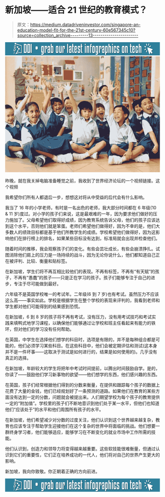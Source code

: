 # 新加坡——适合 21 世纪的教育模式？

> 原文：<https://medium.datadriveninvestor.com/singapore-an-education-model-fit-for-the-21st-century-60e567345c10?source=collection_archive---------13----------------------->

[![](img/bd8d86458aac4848b4bc24dde63e7890.png)](http://www.track.datadriveninvestor.com/InfoSplit)![](img/ec851843fc41a2a5f92f4b397aedf13e.png)

昨晚，就在我关掉电脑准备睡觉之前，我收到了世界经济论坛的一个视频链接。这个视频

我希望你们所有人都退后一步，想想这对将从中受益的后代会有什么影响。

我当了 16 年的小学老师，有时是一名出色的老师，我大部分时间都在 6 年级(10 & 11 岁)度过。对小学的孩子们来说，这是最艰难的一年，因为要求他们做好的压力施加了。父母希望他们取得好成绩，因为教育系统告诉父母，他们的孩子应该达到这个水平，否则他们就是笨蛋。老师们希望他们做得好，因为不幸的是，他们大多数人的绩效目标都是基于他们所教学生的成绩。学校希望他们做得好，因为这影响他们在排行榜上的排名，如果某些目标没有达到，标准局就会出现并检查他们。

随着时间的推移，我会观察孩子们的变化。有些会茁壮成长，有些会崩溃挣扎。试图消除他们肩上的压力是一场持续的战斗，因为无论你说什么，他们都知道自己正在被评判、比较、衡量和贴标签。

在新加坡，学生们将不再互相比较他们的表现。不再有标签，不再有“有天赋”的孩子，不再有“愚蠢”的孩子——只是正在学习的孩子。孩子们能够专注于自己的进步，专注于尽可能做到最好。

六年级不是英国学校唯一的考试年。二年级(6 到 7 岁)也有考试。虽然压力不应该这么高——事实如此。学校是根据学生在整个学校的表现来评判的，我看到老师和学生都对他们可能得到的结果感到恐慌。

在新加坡，6 到 8 岁的孩子将不再有考试，没有压力，没有用考试技巧和考试实践来填鸭式地学习课程，以确保他们能够通过让学校和班主任看起来有能力的铁环，但对他们的学习没有任何帮助。

在英国，中学生在选择他们想学的科目时，选项是有限的，并不是每种组合都是可能的，他们必须学习某些科目。在这些科目中，他们会被定期评估和测试(这本身并不是一件坏事——这取决于测试是如何进行的，结果是如何使用的)。几乎没有真正的选择。

在新加坡，年龄较大的学生将把年中考试时间提前，以腾出时间鼓励自学。是的，你读了——鼓励他们学习新事物的欲望——他们想学的东西，他们感兴趣的东西。

在英国，孩子们经常根据他们得到的分数来衡量，在提供和跟踪每个孩子的数据上花费了大量的金钱，他们已经规划好了一条预测的道路。如果他们在教育的某些方面没有达到一定的分数，问题就会被提出来。人们期望学校为每个孩子的教育提供一定的“附加值”。学校里的孩子们不断地意识到他们处于某一水平，但他们也知道他们“应该处于”的水平和他们周围所有孩子的水平。

在新加坡，他们希望减少对分数的过度关注，他们认识到这个世界越来越复杂，教育也应该专注于帮助学生迎接他们在这个复杂的世界中将面临的挑战。他们想要一群终身学习者，他们能够适应，能够学习在不断变化的就业市场中工作所需的技能。

他们认识到，创造力和领导力将变得越来越重要。这些软技能很难衡量，但通过认识到它们的重要性，它们正在培养成功的一代人，他们将对自己的世界产生更大的影响。

新加坡，我向你致敬。你正朝着正确的方向前进。

[![](img/05d9ca35513691922898f13c08b172b4.png)](http://www.track.datadriveninvestor.com/InfoSplit)